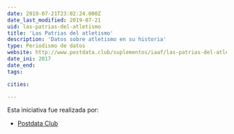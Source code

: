 ```yaml
---
date: 2019-07-21T23:02:24.000Z
date_last_modified: 2019-07-21
uid: las-patrias-del-atletismo
title: 'Las Patrias del atletismo'
description: 'Datos sobre atletismo en su historia'
type: Periodismo de datos
website: http://www.postdata.club/suplementos/iaaf/las-patrias-del-atletismo.html
date_ini: 2017
date_end: 
tags:

cities: 

---
```


Esta iniciativa fue realizada por:

- [Postdata Club](/organizaciones/postdata-club-cuba)

